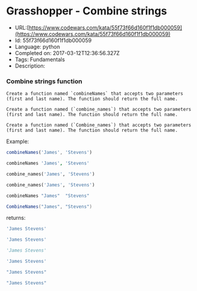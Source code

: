 # Grasshopper - Combine strings

 - URL:[https://www.codewars.com/kata/55f73f66d160f1f1db000059](https://www.codewars.com/kata/55f73f66d160f1f1db000059)
 - Id: 55f73f66d160f1f1db000059
 - Language: python
 - Completed on: 2017-03-12T12:36:56.327Z
 - Tags: Fundamentals
 - Description:
### Combine strings function
```if:coffeescript,haskell,javascript
Create a function named `combineNames` that accepts two parameters (first and last name). The function should return the full name.
```
```if:python,ruby
Create a function named (`combine_names`) that accepts two parameters (first and last name). The function should return the full name.
```
```if:csharp
Create a function named (`Combine_names`) that accepts two parameters (first and last name). The function should return the full name.
```

Example: 
```javascript
combineNames('James', 'Stevens')
```
```coffeescript
combineNames 'James', 'Stevens'
```
```python
combine_names('James', 'Stevens')
```
```ruby
combine_names('James', 'Stevens')
```
```haskell
combineNames "James"  "Stevens"
```
```csharp
CombineNames("James", "Stevens")
```
returns:
```javascript
'James Stevens'
```
```coffeescript
'James Stevens'
```
```python
'James Stevens'
```
```ruby
'James Stevens'
```
```haskell
"James Stevens"
```
```csharp
"James Stevens"
```
